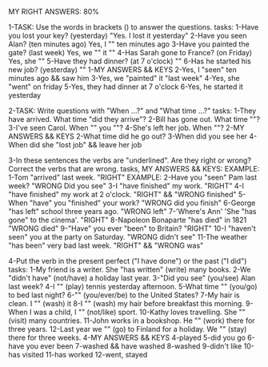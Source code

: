 MY RIGHT ANSWERS: 80%

1-TASK: Use the words in brackets () to answer the questions.
tasks:
  1-Have you lost your key?
  (yesterday) "Yes. I lost it yesterday"
  2-Have you seen Alan?
  (ten minutes ago) Yes, I "" ten minutes ago
  3-Have you painted the gate? (last week)
  Yes, we "" it ""
  4-Has Sarah gone to France? (on Friday)
  Yes, she ""
  5-Have they had dinner? (at 7 o'clock)
  ""
  6-Has he started his new job? (yesterday)
  ""
1-MY ANSWERS && KEYS
  2-Yes, I "seen" ten minutes ago && saw him
  3-Yes, we "painted" it "last week"
  4-Yes, she "went" on friday
  5-Yes, they had dinner at 7 o'clock
  6-Yes, he started it yesterday

2-TASK: Write questions with "When ...?" and "What time ...?"
tasks:
  1-They have arrived.
  What time "did they arrive"?
  2-Bill has gone out.
  What time ""?
  3-I've seen Carol.
  When "" you ""?
  4-She's left her job.
  When ""?
2-MY ANSWERS && KEYS
  2-What time did he go out?
  3-When did you see her
  4-When did she "lost job" && leave her job

3-In these sentences the verbs are "underlined". Are they right or wrong?
Correct the verbs that are wrong.
tasks, MY ANSWERS && KEYS:
  EXAMPLE: 1-Tom "arrived" last week.
  "RIGHT"
  EXAMPLE: 2-Have you "seen" Pam last week?
  "WRONG Did you see"
  3-I "have finished" my work.
  "RIGHT"
  4-I "have finished" my work at 2 o'clock.
  "RIGHT" && "WRONG finished"
  5-When "have" you "finished" your work?
  "WRONG did you finish"
  6-George "has left" school three years ago.
  "WRONG left" 
  7-'Where's Ann' 'She "has gone" to the cinema'.
  "RIGHT"
  8-Napoleon Bonaparte "has died" in 1821
  "WRONG died"
  9-"Have" you ever "been" to Britain?
  "RIGHT"
  10-I "haven't seen" you at the party on Saturday.
  "WRONG didn't see"
  11-The weather "has been" very bad last week.
  "RIGHT" && "WRONG was"

4-Put the verb in the present perfect ("I have done") or the past ("I did")
tasks:
  1-My friend is a writer. She "has written" (write) many books.
  2-We "didn't have" (not/have) a holiday last year.
  3-"Did you see" (you/see) Alan last week?
  4-I "" (play) tennis yesterday afternoon.
  5-What time "" (you/go) to bed last night?
  6-"" (you/ever/be) to the United States?
  7-My hair is clean. I "" (wash) it
  8-I "" (wash) my hair before breakfast this morning.
  9-When I was a child, I "" (not/like) sport.
  10-Kathy loves travelling. She "" (visit) many countries.
  11-John works in a bookshop. He "" (work) there for three years.
  12-Last year we "" (go) to Finland for a holiday. We "" (stay) there for three weeks.
4-MY ANSWERS && KEYS
  4-played 
  5-did you go
  6-have you ever been
  7-washed && have washed
  8-washed
  9-didn't like
  10-has visited
  11-has worked
  12-went, stayed